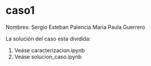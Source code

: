# caso1
Nombres: 
Sergio Esteban Palencia
Maria Paula Guerrero

La solución del caso esta dividida:
1. Veáse caracterizacion.ipynb
2. Veáse solucion_caso.ipynb